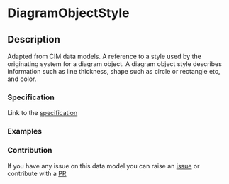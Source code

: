 # DiagramObjectStyle

## Description 

Adapted from CIM data models. A reference to a style used by the originating system for a diagram object.  A diagram object style describes information such as line thickness, shape such as circle or rectangle etc, and color.
### Specification

Link to the [specification](https://smart-data-models.github.io/dataModel.EnergyCIM/DiagramObjectStyle/doc/spec.md)
### Examples
### Contribution

 If you have any issue on this data model you can raise an [issue](https://github.com/smart-data-models/dataModel.EnergyCIM/issues)  or contribute with a [PR](https://github.com/smart-data-models/dataModel.EnergyCIM/pulls)